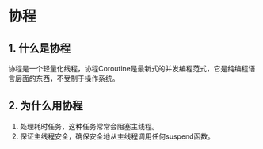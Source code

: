 # 协程

## 1. 什么是协程

协程是一个轻量化线程，协程Coroutine是最新式的并发编程范式，它是纯编程语言层面的东西，不受制于操作系统。

## 2. 为什么用协程

1. 处理耗时任务，这种任务常常会阻塞主线程。
2. 保证主线程安全，确保安全地从主线程调用任何suspend函数。